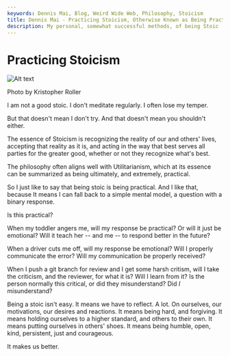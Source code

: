 ```yaml
---
keywords: Dennis Mai, Blog, Weird Wide Web, Philosophy, Stoicism
title: Dennis Mai - Practicing Stoicism, Otherwise Known as Being Practical
description: My personal, somewhat successful methods, of being Stoic
---
```


# Practicing Stoicism

![Alt text](kristopher-roller-zepnJQycr4U-unsplash.jpg, 'Photo by Kristopher Roller')

<figcaption>Photo by Kristopher Roller</figcaption>

I am not a good stoic. I don't meditate regularly. I often lose my temper.

But that doesn't mean I don't try. And that doesn't mean you shouldn't either.

The essence of Stoicism is recognizing the reality of our and others' lives, accepting that reality as it is, and acting in the way that best serves all parties for the greater good, whether or not they recognize what's best.

The philosophy often aligns well with Utilitarianism, which at its essence can be summarized as being ultimately, and extremely, practical.

So I just like to say that being stoic is being practical. And I like that, because It means I can fall back to a simple mental model, a question with a binary response.

Is this practical?

When my toddler angers me, will my response be practical? Or will it just be emotional? Will it teach her -- and me -- to respond better in the future?

When a driver cuts me off, will my response be emotional? Will I properly communicate the error? Will my communication be properly received?

When I push a git branch for review and I get some harsh critism, will I take the criticism, and the reviewer, for what it is? Will I learn from it? Is the person normally this critical, or did they misunderstand? Did *I* misunderstand?

Being a stoic isn't easy. It means we have to reflect. A lot. On ourselves, our motivations, our desires and reactions. It means being hard, and forgiving. It means holding ourselves to a higher standard, and others to their own. It means putting ourselves in others' shoes. It means being humble, open, kind, persistent, just and courageous.

It makes us better.

